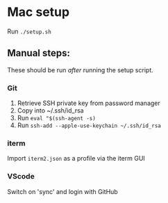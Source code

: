 # Mac setup

Run `./setup.sh`

## Manual steps:

These should be run _after_ running the setup script.

### Git

1. Retrieve SSH private key from password manager
1. Copy into ~/.ssh/id_rsa
1. Run `eval "$(ssh-agent -s)`
1. Run `ssh-add --apple-use-keychain ~/.ssh/id_rsa`

### iterm

Import `iterm2.json` as a profile via the iterm GUI

### VScode

Switch on 'sync' and login with GitHub